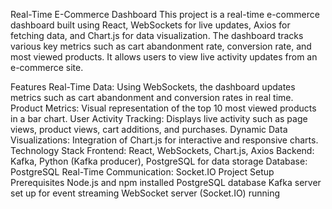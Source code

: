 Real-Time E-Commerce Dashboard
This project is a real-time e-commerce dashboard built using React, WebSockets for live updates, Axios for fetching data, and Chart.js for data visualization. The dashboard tracks various key metrics such as cart abandonment rate, conversion rate, and most viewed products. It allows users to view live activity updates from an e-commerce site.

Features
Real-Time Data: Using WebSockets, the dashboard updates metrics such as cart abandonment and conversion rates in real time.
Product Metrics: Visual representation of the top 10 most viewed products in a bar chart.
User Activity Tracking: Displays live activity such as page views, product views, cart additions, and purchases.
Dynamic Data Visualizations: Integration of Chart.js for interactive and responsive charts.
Technology Stack
Frontend: React, WebSockets, Chart.js, Axios
Backend: Kafka, Python (Kafka producer), PostgreSQL for data storage
Database: PostgreSQL
Real-Time Communication: Socket.IO
Project Setup
Prerequisites
Node.js and npm installed
PostgreSQL database 
Kafka server set up for event streaming
WebSocket server (Socket.IO) running
